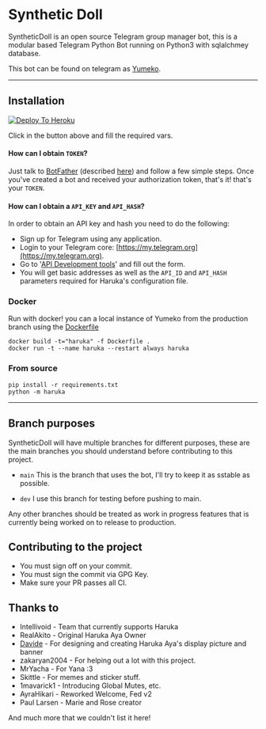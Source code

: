 # Synthetic Doll

SyntheticDoll is an open source Telegram group manager bot, this is a modular based 
Telegram Python Bot running on Python3 with sqlalchmey database.

This bot can be found on telegram as [Yumeko](https://t.me/SyntheticDollBot).
 
-------------------------------------------------------------------------------------


## Installation

[![Deploy To Heroku](https://www.herokucdn.com/deploy/button.svg)](https://heroku.com/deploy?template=https://github.com/ashenzar/SyntheticDoll/tree/main)

Click in the button above and fill the required vars.

#### How can I obtain `TOKEN`?

Just talk to [BotFather](https://t.me/BotFather) (described [here](https://core.telegram.org/bots#6-botfather))
and follow a few simple steps. Once you've created a bot and received your
authorization token, that's it! that's your `TOKEN`.

#### How can I obtain a `API_KEY` and `API_HASH`?

In order to obtain an API key and hash you need to do the following:

 - Sign up for Telegram using any application.
 - Login to your Telegram core: [https://my.telegram.org](https://my.telegram.org).
 - Go to '[API Development tools](https://my.telegram.org/apps)' and fill out the form.
 - You will get basic addresses as well as the `API_ID` and `API_HASH` parameters 
   required for Haruka's configuration file.

### Docker 

Run with docker! you can a local instance of Yumeko from the production branch
using the [Dockerfile](Dockerfile)

```shell
docker build -t="haruka" -f Dockerfile .
docker run -t --name haruka --restart always haruka
```

### From source

```shell
pip install -r requirements.txt
python -m haruka
```

-------------------------------------------------------------------------------------

## Branch purposes

SyntheticDoll will have multiple branches for different purposes, these are the
main branches you should understand before contributing to this project.

 - `main` This is the branch that uses the bot, I'll try to keep it as sstable as possible.

 - `dev` I use this branch for testing before pushing to main.
   
Any other branches should be treated as work in progress features that is currently
being worked on to release to production.

## Contributing to the project
 - You must sign off on your commit.
 - You must sign the commit via GPG Key.
 - Make sure your PR passes all CI.

## Thanks to
 - Intellivoid - Team that currently supports Haruka
 - RealAkito - Original Haruka Aya Owner
 - [Davide](https://t.me/DavideGalileiPortfolio) - For designing and creating Haruka Aya's display picture and banner
 - zakaryan2004 - For helping out a lot with this project.
 - MrYacha - For Yana :3
 - Skittle - For memes and sticker stuff.
 - 1mavarick1 - Introducing Global Mutes, etc.
 - AyraHikari - Reworked Welcome, Fed v2
 - Paul Larsen - Marie and Rose creator

And much more that we couldn't list it here!
